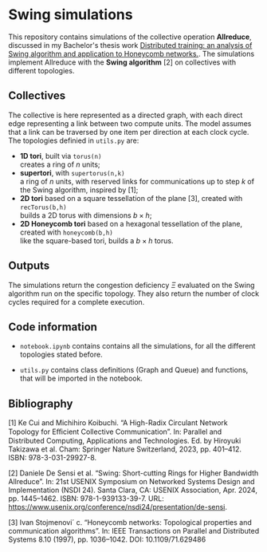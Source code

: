 # Swing simulations

This repository contains simulations of the collective operation **Allreduce**, discussed in my Bachelor's thesis work [Distributed training: an analysis of Swing algorithm
and application to Honeycomb networks.](https://drive.google.com/file/d/1R2Y-eNn487G8_1zKZ8nunKskbN2GOeqx/view?usp=sharing). The simulations implement Allreduce with the **Swing algorithm** [2] on collectives with different topologies.

## Collectives

The collective is here represented as a directed graph, with each direct edge representing a link between two compute units. The model assumes that a link can be traversed by one item per direction at each clock cycle. The topologies definied in `utils.py` are:

- **1D tori**, built via `torus(n)`<br>creates a ring of $n$ units;
- **supertori**, with `supertorus(n,k)`<br>a ring of $n$ units, with reserved links for communications up to step $k$ of the Swing algorithm, inspired by [1];
- **2D tori** based on a square tessellation of the plane [3], created with `recTorus(b,h)`<br>builds a 2D torus with dimensions $b \times h$;
- **2D Honeycomb tori** based on a hexagonal tessellation of the plane, created with `honeycomb(b,h)`<br>like the  square-based tori, builds a $b \times h$ torus.

## Outputs

The simulations return the congestion deficiency $\Xi$ evaluated on the Swing algorithm run on the specific topology. They also return the number of clock cycles required for a complete execution.

## Code information

- `notebook.ipynb` contains contains all the simulations, for all the different topologies stated before.

- `utils.py` contains class definitions (Graph and Queue) and functions, that will be imported in the notebook.

## Bibliography

[1] Ke Cui and Michihiro Koibuchi. “A High-Radix Circulant Network Topology for Eﬃcient Collective
Communication”. In: Parallel and Distributed Computing, Applications and Technologies. Ed. by
Hiroyuki Takizawa et al. Cham: Springer Nature Switzerland, 2023, pp. 401–412. ISBN:
978-3-031-29927-8.

[2] Daniele De Sensi et al. “Swing: Short-cutting Rings for Higher Bandwidth Allreduce”. In: 21st USENIX
Symposium on Networked Systems Design and Implementation (NSDI 24). Santa Clara, CA: USENIX
Association, Apr. 2024, pp. 1445–1462. ISBN: 978-1-939133-39-7. URL:
https://www.usenix.org/conference/nsdi24/presentation/de-sensi.

[3] Ivan Stojmenovi´
c. “Honeycomb networks: Topological properties and communication algorithms”. In:
IEEE Transactions on Parallel and Distributed Systems 8.10 (1997), pp. 1036–1042. DOI:
10.1109/71.629486